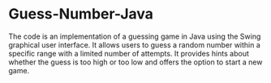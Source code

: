 # Guess-Number-Java
The code is an implementation of a guessing game in Java using the Swing graphical user interface. It allows users to guess a random number within a specific range with a limited number of attempts. It provides hints about whether the guess is too high or too low and offers the option to start a new game.
